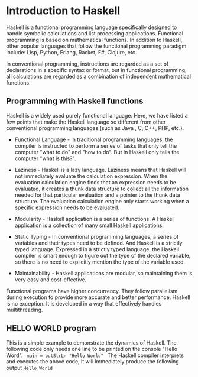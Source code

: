 # Introduction to Haskell

Haskell is a functional programming language specifically designed to handle symbolic calculations and list processing applications. Functional programming is based on mathematical functions. In addition to Haskell, other popular languages ​​that follow the functional programming paradigm include: Lisp, Python, Erlang, Racket, F#, Clojure, etc.

In conventional programming, instructions are regarded as a set of declarations in a specific syntax or format, but in functional programming, all calculations are regarded as a combination of independent mathematical functions.

## Programming with Haskell functions

Haskell is a widely used purely functional language. Here, we have listed a few points that make the Haskell language so different from other conventional programming languages ​​(such as Java , C, C++, PHP, etc.).

- Functional Language - In traditional programming languages, the compiler is instructed to perform a series of tasks that only tell the computer "what to do" and "how to do". But in Haskell only tells the computer "what is this?".

- Laziness - Haskell is a lazy language. Laziness means that Haskell will not immediately evaluate the calculation expression. When the evaluation calculation engine finds that an expression needs to be evaluated, it creates a thunk data structure to collect all the information needed for that particular evaluation and a pointer to the thunk data structure. The evaluation calculation engine only starts working when a specific expression needs to be evaluated.

- Modularity - Haskell application is a series of functions. A Haskell application is a collection of many small Haskell applications.

- Static Typing - In conventional programming languages, a series of variables and their types need to be defined. And Haskell is a strictly typed language. Expressed in a strictly typed language, the Haskell compiler is smart enough to figure out the type of the declared variable, so there is no need to explicitly mention the type of the variable used.

- Maintainability - Haskell applications are modular, so maintaining them is very easy and cost-effective.

Functional programs have higher concurrency. They follow parallelism during execution to provide more accurate and better performance. Haskell is no exception. It is developed in a way that effectively handles multithreading.

## HELLO WORLD program

This is a simple example to demonstrate the dynamics of Haskell. The following code only needs one line to be printed on the console "Hello Word". 
 <code> main = putStrLn "Hello World" </code>
 The Haskell compiler interprets and executes the above code, it will immediately produce the following output
 <code>Hello World</code>
